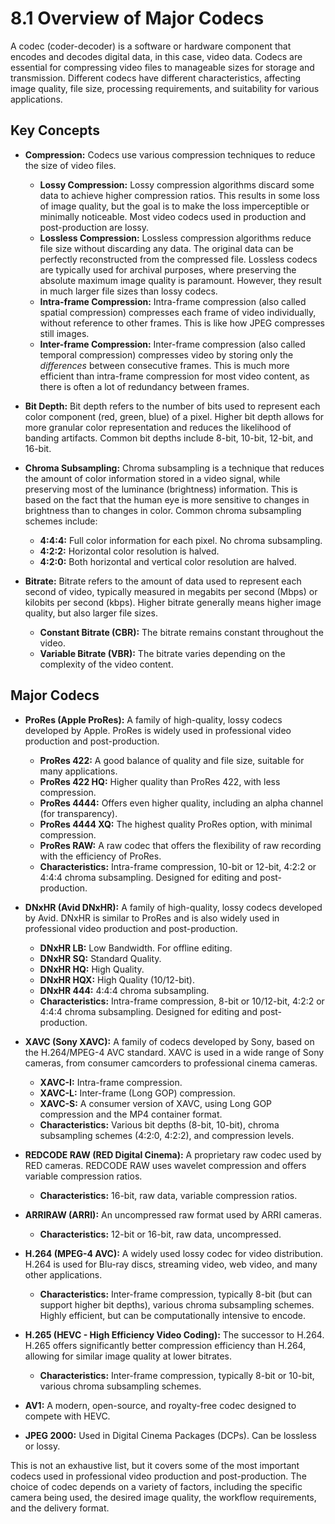 # 8.1 Overview of Major Codecs

A codec (coder-decoder) is a software or hardware component that encodes and decodes digital data, in this case, video data. Codecs are essential for compressing video files to manageable sizes for storage and transmission. Different codecs have different characteristics, affecting image quality, file size, processing requirements, and suitability for various applications.

## Key Concepts

*   **Compression:** Codecs use various compression techniques to reduce the size of video files.
    *   **Lossy Compression:**  Lossy compression algorithms discard some data to achieve higher compression ratios. This results in some loss of image quality, but the goal is to make the loss imperceptible or minimally noticeable. Most video codecs used in production and post-production are lossy.
    *   **Lossless Compression:** Lossless compression algorithms reduce file size without discarding any data. The original data can be perfectly reconstructed from the compressed file. Lossless codecs are typically used for archival purposes, where preserving the absolute maximum image quality is paramount. However, they result in much larger file sizes than lossy codecs.
    *   **Intra-frame Compression:** Intra-frame compression (also called spatial compression) compresses each frame of video individually, without reference to other frames. This is like how JPEG compresses still images.
    *   **Inter-frame Compression:** Inter-frame compression (also called temporal compression) compresses video by storing only the *differences* between consecutive frames. This is much more efficient than intra-frame compression for most video content, as there is often a lot of redundancy between frames.

*   **Bit Depth:** Bit depth refers to the number of bits used to represent each color component (red, green, blue) of a pixel. Higher bit depth allows for more granular color representation and reduces the likelihood of banding artifacts. Common bit depths include 8-bit, 10-bit, 12-bit, and 16-bit.

*   **Chroma Subsampling:** Chroma subsampling is a technique that reduces the amount of color information stored in a video signal, while preserving most of the luminance (brightness) information. This is based on the fact that the human eye is more sensitive to changes in brightness than to changes in color. Common chroma subsampling schemes include:
    *   **4:4:4:** Full color information for each pixel. No chroma subsampling.
    *   **4:2:2:**  Horizontal color resolution is halved.
    *   **4:2:0:** Both horizontal and vertical color resolution are halved.

* **Bitrate:** Bitrate refers to the amount of data used to represent each second of video, typically measured in megabits per second (Mbps) or kilobits per second (kbps). Higher bitrate generally means higher image quality, but also larger file sizes.
    * **Constant Bitrate (CBR):** The bitrate remains constant throughout the video.
    * **Variable Bitrate (VBR):** The bitrate varies depending on the complexity of the video content.

## Major Codecs

*   **ProRes (Apple ProRes):** A family of high-quality, lossy codecs developed by Apple. ProRes is widely used in professional video production and post-production.
    *   **ProRes 422:** A good balance of quality and file size, suitable for many applications.
    *   **ProRes 422 HQ:** Higher quality than ProRes 422, with less compression.
    *   **ProRes 4444:** Offers even higher quality, including an alpha channel (for transparency).
    *   **ProRes 4444 XQ:** The highest quality ProRes option, with minimal compression.
    *   **ProRes RAW:** A raw codec that offers the flexibility of raw recording with the efficiency of ProRes.
    * **Characteristics:** Intra-frame compression, 10-bit or 12-bit, 4:2:2 or 4:4:4 chroma subsampling. Designed for editing and post-production.

*   **DNxHR (Avid DNxHR):** A family of high-quality, lossy codecs developed by Avid. DNxHR is similar to ProRes and is also widely used in professional video production and post-production.
    *   **DNxHR LB:** Low Bandwidth. For offline editing.
    *   **DNxHR SQ:** Standard Quality.
    *   **DNxHR HQ:** High Quality.
    *   **DNxHR HQX:** High Quality (10/12-bit).
    *   **DNxHR 444:** 4:4:4 chroma subsampling.
    * **Characteristics:** Intra-frame compression, 8-bit or 10/12-bit, 4:2:2 or 4:4:4 chroma subsampling. Designed for editing and post-production.

*   **XAVC (Sony XAVC):** A family of codecs developed by Sony, based on the H.264/MPEG-4 AVC standard. XAVC is used in a wide range of Sony cameras, from consumer camcorders to professional cinema cameras.
    *   **XAVC-I:** Intra-frame compression.
    *   **XAVC-L:** Inter-frame (Long GOP) compression.
    *   **XAVC-S:** A consumer version of XAVC, using Long GOP compression and the MP4 container format.
    * **Characteristics:** Various bit depths (8-bit, 10-bit), chroma subsampling schemes (4:2:0, 4:2:2), and compression levels.

*   **REDCODE RAW (RED Digital Cinema):** A proprietary raw codec used by RED cameras. REDCODE RAW uses wavelet compression and offers variable compression ratios.
    * **Characteristics:** 16-bit, raw data, variable compression ratios.

*   **ARRIRAW (ARRI):** An uncompressed raw format used by ARRI cameras.
    * **Characteristics:** 12-bit or 16-bit, raw data, uncompressed.

*   **H.264 (MPEG-4 AVC):** A widely used lossy codec for video distribution. H.264 is used for Blu-ray discs, streaming video, web video, and many other applications.
    * **Characteristics:** Inter-frame compression, typically 8-bit (but can support higher bit depths), various chroma subsampling schemes. Highly efficient, but can be computationally intensive to encode.

*   **H.265 (HEVC - High Efficiency Video Coding):** The successor to H.264. H.265 offers significantly better compression efficiency than H.264, allowing for similar image quality at lower bitrates.
    * **Characteristics:** Inter-frame compression, typically 8-bit or 10-bit, various chroma subsampling schemes.

* **AV1:** A modern, open-source, and royalty-free codec designed to compete with HEVC.

* **JPEG 2000:** Used in Digital Cinema Packages (DCPs). Can be lossless or lossy.

This is not an exhaustive list, but it covers some of the most important codecs used in professional video production and post-production. The choice of codec depends on a variety of factors, including the specific camera being used, the desired image quality, the workflow requirements, and the delivery format.
